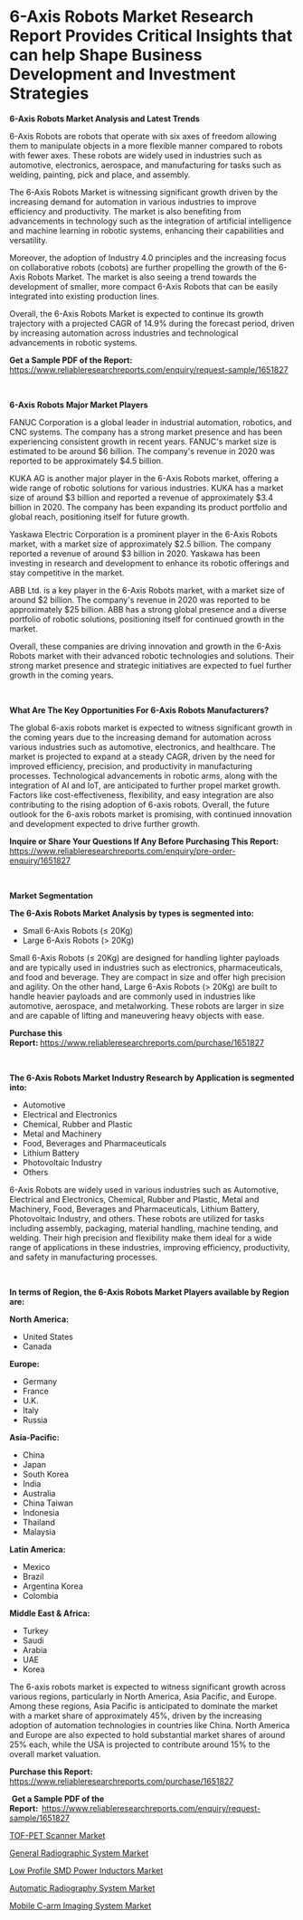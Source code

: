 <p><h1>6-Axis Robots Market Research Report Provides Critical Insights that can help Shape Business Development and Investment Strategies</h1></p><p><strong>6-Axis Robots Market Analysis and Latest Trends</strong></p>
<p><p>6-Axis Robots are robots that operate with six axes of freedom allowing them to manipulate objects in a more flexible manner compared to robots with fewer axes. These robots are widely used in industries such as automotive, electronics, aerospace, and manufacturing for tasks such as welding, painting, pick and place, and assembly.</p><p>The 6-Axis Robots Market is witnessing significant growth driven by the increasing demand for automation in various industries to improve efficiency and productivity. The market is also benefiting from advancements in technology such as the integration of artificial intelligence and machine learning in robotic systems, enhancing their capabilities and versatility.</p><p>Moreover, the adoption of Industry 4.0 principles and the increasing focus on collaborative robots (cobots) are further propelling the growth of the 6-Axis Robots Market. The market is also seeing a trend towards the development of smaller, more compact 6-Axis Robots that can be easily integrated into existing production lines.</p><p>Overall, the 6-Axis Robots Market is expected to continue its growth trajectory with a projected CAGR of 14.9% during the forecast period, driven by increasing automation across industries and technological advancements in robotic systems.</p></p>
<p><strong>Get a Sample PDF of the Report:&nbsp;</strong> <a href="https://www.reliableresearchreports.com/enquiry/request-sample/1651827">https://www.reliableresearchreports.com/enquiry/request-sample/1651827</a></p>
<p>&nbsp;</p>
<p><strong>6-Axis Robots Major Market Players</strong></p>
<p><p>FANUC Corporation is a global leader in industrial automation, robotics, and CNC systems. The company has a strong market presence and has been experiencing consistent growth in recent years. FANUC's market size is estimated to be around $6 billion. The company's revenue in 2020 was reported to be approximately $4.5 billion.</p><p>KUKA AG is another major player in the 6-Axis Robots market, offering a wide range of robotic solutions for various industries. KUKA has a market size of around $3 billion and reported a revenue of approximately $3.4 billion in 2020. The company has been expanding its product portfolio and global reach, positioning itself for future growth.</p><p>Yaskawa Electric Corporation is a prominent player in the 6-Axis Robots market, with a market size of approximately $2.5 billion. The company reported a revenue of around $3 billion in 2020. Yaskawa has been investing in research and development to enhance its robotic offerings and stay competitive in the market.</p><p>ABB Ltd. is a key player in the 6-Axis Robots market, with a market size of around $2 billion. The company's revenue in 2020 was reported to be approximately $25 billion. ABB has a strong global presence and a diverse portfolio of robotic solutions, positioning itself for continued growth in the market.</p><p>Overall, these companies are driving innovation and growth in the 6-Axis Robots market with their advanced robotic technologies and solutions. Their strong market presence and strategic initiatives are expected to fuel further growth in the coming years.</p></p>
<p>&nbsp;</p>
<p><strong>What Are The Key Opportunities For 6-Axis Robots Manufacturers?</strong></p>
<p><p>The global 6-axis robots market is expected to witness significant growth in the coming years due to the increasing demand for automation across various industries such as automotive, electronics, and healthcare. The market is projected to expand at a steady CAGR, driven by the need for improved efficiency, precision, and productivity in manufacturing processes. Technological advancements in robotic arms, along with the integration of AI and IoT, are anticipated to further propel market growth. Factors like cost-effectiveness, flexibility, and easy integration are also contributing to the rising adoption of 6-axis robots. Overall, the future outlook for the 6-axis robots market is promising, with continued innovation and development expected to drive further growth.</p></p>
<p><strong>Inquire or Share Your Questions If Any Before Purchasing This Report:</strong> <a href="https://www.reliableresearchreports.com/enquiry/pre-order-enquiry/1651827">https://www.reliableresearchreports.com/enquiry/pre-order-enquiry/1651827</a></p>
<p>&nbsp;</p>
<p><strong>Market Segmentation</strong></p>
<p><strong>The 6-Axis Robots Market Analysis by types is segmented into:</strong></p>
<p><ul><li>Small 6-Axis Robots (≤ 20Kg)</li><li>Large 6-Axis Robots (> 20Kg)</li></ul></p>
<p><p>Small 6-Axis Robots (≤ 20Kg) are designed for handling lighter payloads and are typically used in industries such as electronics, pharmaceuticals, and food and beverage. They are compact in size and offer high precision and agility. On the other hand, Large 6-Axis Robots (> 20Kg) are built to handle heavier payloads and are commonly used in industries like automotive, aerospace, and metalworking. These robots are larger in size and are capable of lifting and maneuvering heavy objects with ease.</p></p>
<p><strong>Purchase this Report:&nbsp;</strong><a href="https://www.reliableresearchreports.com/purchase/1651827">https://www.reliableresearchreports.com/purchase/1651827</a></p>
<p>&nbsp;</p>
<p><strong>The 6-Axis Robots Market Industry Research by Application is segmented into:</strong></p>
<p><ul><li>Automotive</li><li>Electrical and Electronics</li><li>Chemical, Rubber and Plastic</li><li>Metal and Machinery</li><li>Food, Beverages and Pharmaceuticals</li><li>Lithium Battery</li><li>Photovoltaic Industry</li><li>Others</li></ul></p>
<p><p>6-Axis Robots are widely used in various industries such as Automotive, Electrical and Electronics, Chemical, Rubber and Plastic, Metal and Machinery, Food, Beverages and Pharmaceuticals, Lithium Battery, Photovoltaic Industry, and others. These robots are utilized for tasks including assembly, packaging, material handling, machine tending, and welding. Their high precision and flexibility make them ideal for a wide range of applications in these industries, improving efficiency, productivity, and safety in manufacturing processes.</p></p>
<p>&nbsp;</p>
<p><strong>In terms of Region, the 6-Axis Robots Market Players available by Region are:</strong></p>
<p>
    <p> <strong> North America: </strong>
        <ul>
            <li>United States</li>
            <li>Canada</li>
        </ul>
        </p> 
    <p> <strong> Europe: </strong>
        <ul>
            <li>Germany</li>
            <li>France</li>
            <li>U.K.</li>
            <li>Italy</li>
            <li>Russia</li>
        </ul>
        </p> 
    <p> <strong> Asia-Pacific: </strong>
        <ul>
            <li>China</li>
            <li>Japan</li>
            <li>South Korea</li>
            <li>India</li>
            <li>Australia</li>
            <li>China Taiwan</li>
            <li>Indonesia</li>
            <li>Thailand</li>
            <li>Malaysia</li>
        </ul>
        </p> 
    <p> <strong> Latin America: </strong>
        <ul>
            <li>Mexico</li>
            <li>Brazil</li>
            <li>Argentina Korea</li>
            <li>Colombia</li>
        </ul>
        </p> 
    <p> <strong> Middle East & Africa: </strong>
        <ul>
            <li>Turkey</li>
            <li>Saudi</li>
            <li>Arabia</li>
            <li>UAE</li>
            <li>Korea</li>
        </ul>
    </p>
    </p>
<p><p>The 6-axis robots market is expected to witness significant growth across various regions, particularly in North America, Asia Pacific, and Europe. Among these regions, Asia Pacific is anticipated to dominate the market with a market share of approximately 45%, driven by the increasing adoption of automation technologies in countries like China. North America and Europe are also expected to hold substantial market shares of around 25% each, while the USA is projected to contribute around 15% to the overall market valuation.</p></p>
<p><strong>Purchase this Report: </strong><a href="https://www.reliableresearchreports.com/purchase/1651827">https://www.reliableresearchreports.com/purchase/1651827</a></p>
<p>&nbsp;<strong>Get a Sample PDF of the Report:&nbsp;&nbsp;</strong><a href="https://www.reliableresearchreports.com/enquiry/request-sample/1651827">https://www.reliableresearchreports.com/enquiry/request-sample/1651827</a></p>
<p><strong></strong></p>
<p><p><a href="https://medium.com/@dougfahey534/tof-pet-scanner-market-size-market-outlook-and-market-forecast-2024-to-2031-6defb58f8bf9">TOF-PET Scanner Market</a></p><p><a href="https://medium.com/@dougfahey534/general-radiographic-system-nbsp-market-focuses-on-market-share-size-and-projected-forecast-till-859116b3ffe5">General Radiographic System Market</a></p><p><a href="https://github.com/danielneavesallisons03mba/Market-Research-Report-List-1/blob/main/low-profile-smd-power-inductors-market.md">Low Profile SMD Power Inductors Market</a></p><p><a href="https://medium.com/@dougfahey534/automatic-radiography-system-market-report-reveals-the-latest-trends-and-growth-opportunities-of-94ccdf8b225f">Automatic Radiography System Market</a></p><p><a href="https://medium.com/@kevinbarnes75/mobile-c-arm-imaging-system-nbsp-market-focuses-on-market-share-size-and-projected-forecast-till-02d45cbcc9a0">Mobile C-arm Imaging System Market</a></p></p>